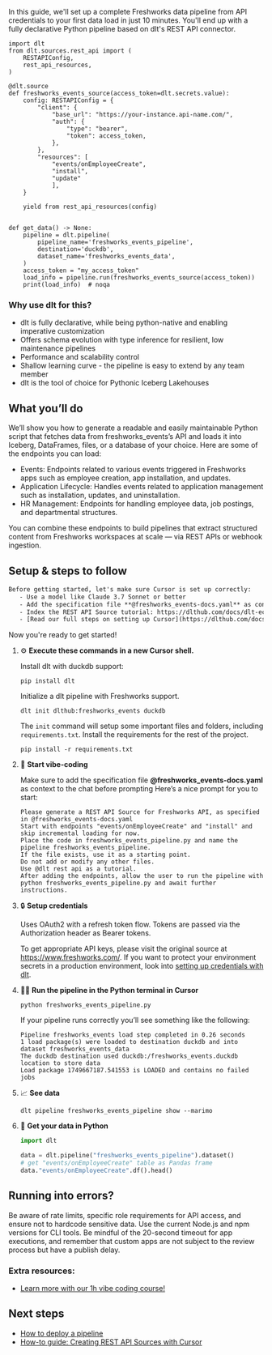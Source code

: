 In this guide, we'll set up a complete Freshworks data pipeline from API credentials to your first data load in just 10 minutes. You'll end up with a fully declarative Python pipeline based on dlt's REST API connector.

```python-outcome
import dlt
from dlt.sources.rest_api import (
    RESTAPIConfig,
    rest_api_resources,
)

@dlt.source
def freshworks_events_source(access_token=dlt.secrets.value):
    config: RESTAPIConfig = {
        "client": {
            "base_url": "https://your-instance.api-name.com/",
            "auth": {
                "type": "bearer",
                "token": access_token,
            },
        },
        "resources": [
            "events/onEmployeeCreate",
            "install",
            "update"
            ],
    }

    yield from rest_api_resources(config)


def get_data() -> None:
    pipeline = dlt.pipeline(
        pipeline_name='freshworks_events_pipeline',
        destination='duckdb',
        dataset_name='freshworks_events_data', 
    )
    access_token = "my_access_token"
    load_info = pipeline.run(freshworks_events_source(access_token))
    print(load_info)  # noqa
```

### Why use dlt for this?

- dlt is fully declarative, while being python-native and enabling imperative customization
- Offers schema evolution with type inference for resilient, low maintenance pipelines
- Performance and scalability control
- Shallow learning curve - the pipeline is easy to extend by any team member
- dlt is the tool of choice for Pythonic Iceberg Lakehouses

## What you’ll do

We’ll show you how to generate a readable and easily maintainable Python script that fetches data from freshworks_events’s API and loads it into Iceberg, DataFrames, files, or a database of your choice. Here are some of the endpoints you can load:

- Events: Endpoints related to various events triggered in Freshworks apps such as employee creation, app installation, and updates.
- Application Lifecycle: Handles events related to application management such as installation, updates, and uninstallation.
- HR Management: Endpoints for handling employee data, job postings, and departmental structures.

You can combine these endpoints to build pipelines that extract structured content from Freshworks workspaces at scale — via REST APIs or webhook ingestion.

## Setup & steps to follow

```default
Before getting started, let's make sure Cursor is set up correctly:
   - Use a model like Claude 3.7 Sonnet or better
   - Add the specification file **@freshworks_events-docs.yaml** as context
   - Index the REST API Source tutorial: https://dlthub.com/docs/dlt-ecosystem/verified-sources/rest_api/ and add it to context as **@dlt rest api**
   - [Read our full steps on setting up Cursor](https://dlthub.com/docs/dlt-ecosystem/llm-tooling/cursor-restapi#23-configuring-cursor-with-documentation)
```

Now you're ready to get started! 

1. ⚙️ **Execute these commands in a new Cursor shell.**
    
    Install dlt with duckdb support:
    ```shell
    pip install dlt
    ```

    Initialize a dlt pipeline with Freshworks support.
    ```shell
    dlt init dlthub:freshworks_events duckdb
    ```

    The `init` command will setup some important files and folders, including `requirements.txt`. Install the requirements for the rest of the project.
    ```shell
    pip install -r requirements.txt
    ```
    
2. 🤠 **Start vibe-coding**
    
    Make sure to add the specification file **@freshworks_events-docs.yaml** as context to the chat before prompting
    Here’s a nice prompt for you to start: 
    
    ```prompt
    Please generate a REST API Source for Freshworks API, as specified in @freshworks_events-docs.yaml 
    Start with endpoints "events/onEmployeeCreate" and "install" and skip incremental loading for now. 
    Place the code in freshworks_events_pipeline.py and name the pipeline freshworks_events_pipeline. 
    If the file exists, use it as a starting point. 
    Do not add or modify any other files. 
    Use @dlt rest api as a tutorial. 
    After adding the endpoints, allow the user to run the pipeline with python freshworks_events_pipeline.py and await further instructions.
    ```

    
3. 🔒 **Setup credentials** 
    
    Uses OAuth2 with a refresh token flow. Tokens are passed via the Authorization header as Bearer tokens.
    
    To get appropriate API keys, please visit the original source at https://www.freshworks.com/.
    If you want to protect your environment secrets in a production environment, look into [setting up credentials with dlt](https://dlthub.com/docs/walkthroughs/add_credentials).
    
4. 🏃‍♀️ **Run the pipeline in the Python terminal in Cursor**
    
    ```shell
    python freshworks_events_pipeline.py
    ```
    
    If your pipeline runs correctly you’ll see something like the following:
    
    ```shell
    Pipeline freshworks_events load step completed in 0.26 seconds
    1 load package(s) were loaded to destination duckdb and into dataset freshworks_events_data
    The duckdb destination used duckdb:/freshworks_events.duckdb location to store data
    Load package 1749667187.541553 is LOADED and contains no failed jobs
    ```
    
5. 📈 **See data**
    
    ```shell
    dlt pipeline freshworks_events_pipeline show --marimo
    ```
    
6. 🐍 **Get your data in Python**
    
    ```python
    import dlt

   data = dlt.pipeline("freshworks_events_pipeline").dataset()
   # get "events/onEmployeeCreate" table as Pandas frame
   data."events/onEmployeeCreate".df().head()
    ```

## Running into errors?

Be aware of rate limits, specific role requirements for API access, and ensure not to hardcode sensitive data. Use the current Node.js and npm versions for CLI tools. Be mindful of the 20-second timeout for app executions, and remember that custom apps are not subject to the review process but have a publish delay.

### Extra resources:

- [Learn more with our 1h vibe coding course!](https://www.youtube.com/watch?v=GGid70rnJuM)

## Next steps

- [How to deploy a pipeline](https://dlthub.com/docs/walkthroughs/deploy-a-pipeline)
- [How-to guide: Creating REST API Sources with Cursor](https://dlthub.com/docs/dlt-ecosystem/llm-tooling/cursor-restapi)
